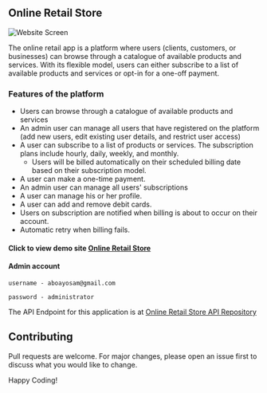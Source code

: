 ## Online Retail Store

![Website Screen ](https://retail-app.netlify.app/twitter-card.png)

The online retail app is a platform where users (clients, customers, or businesses) can browse through a catalogue of available products and services. With its flexible model, users can either subscribe to a list of available products and services or opt-in for a one-off payment.

### Features of the platform
- Users can browse through a catalogue of available products and services
- An admin user can manage all users that have registered on the platform (add new users, edit existing user details, and restrict user access)
- A user can subscribe to a list of products or services. The subscription plans include hourly, daily, weekly, and monthly.
    - Users will be billed automatically on their scheduled billing date based on their subscription model.
- A user can make a one-time payment.
- An admin user can manage all users' subscriptions 
- A user can manage his or her profile.
- A user can add and remove debit cards.
- Users on subscription are notified when billing is about to occur on their account.
- Automatic retry when billing fails.

#### Click to view demo site  <a href="https://retail-app.netlify.app/" target="_blank" title="Go to Demo App">Online Retail Store</a>
#### Admin account
`username - aboayosam@gmail.com` 

`password - administrator`

The API Endpoint for this application is at <a href="https://github.com/omob/online-retail-app-api" target="_blank" title="Go to API repo">Online Retail Store API Repository</a>

## Contributing
Pull requests are welcome. For major changes, please open an issue first to discuss what you would like to change.

Happy Coding!
